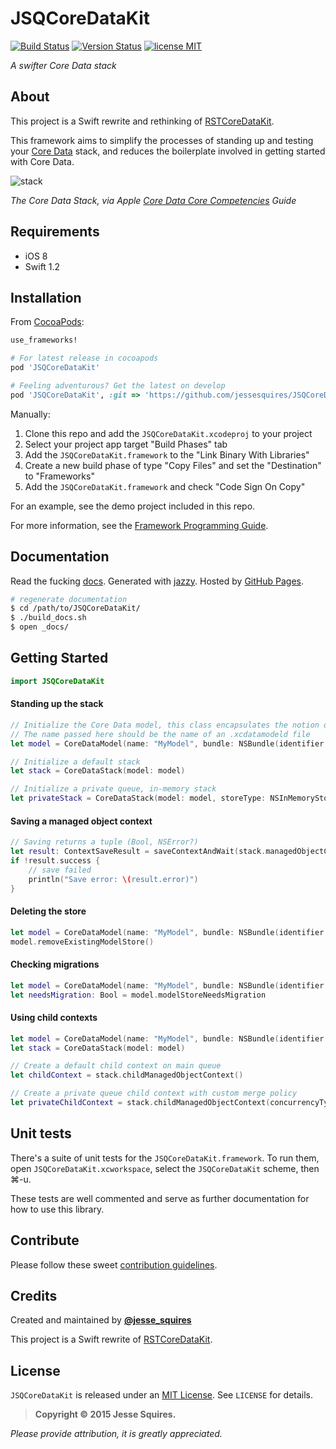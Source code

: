 # JSQCoreDataKit
[![Build Status](https://secure.travis-ci.org/jessesquires/JSQCoreDataKit.svg)](http://travis-ci.org/jessesquires/JSQCoreDataKit) [![Version Status](http://img.shields.io/cocoapods/v/JSQCoreDataKit.png)][docsLink] [![license MIT](http://img.shields.io/badge/license-MIT-orange.png)][mitLink]

*A swifter Core Data stack*

## About
This project is a Swift rewrite and rethinking of [RSTCoreDataKit](https://github.com/rosettastone/RSTCoreDataKit). 

This framework aims to simplify the processes of standing up and testing your [Core Data](https://developer.apple.com/library/mac/documentation/Cocoa/Conceptual/CoreData/cdProgrammingGuide.html) stack, and reduces the boilerplate involved in getting started with Core Data. 

![stack](https://developer.apple.com/library/ios/documentation/DataManagement/Devpedia-CoreData/Art/single_persistent_stack.jpg)

*The Core Data Stack, via Apple [Core Data Core Competencies](https://developer.apple.com/library/ios/documentation/DataManagement/Devpedia-CoreData/coreDataStack.html#//apple_ref/doc/uid/TP40010398-CH25-SW1) Guide*

## Requirements

* iOS 8
* Swift 1.2

## Installation

From [CocoaPods](http://cocoapods.org):

````ruby
use_frameworks!

# For latest release in cocoapods
pod 'JSQCoreDataKit'  

# Feeling adventurous? Get the latest on develop
pod 'JSQCoreDataKit', :git => 'https://github.com/jessesquires/JSQCoreDataKit.git', :branch => 'develop'
````

Manually:

1. Clone this repo and add the `JSQCoreDataKit.xcodeproj` to your project
2. Select your project app target "Build Phases" tab
3. Add the `JSQCoreDataKit.framework` to the "Link Binary With Libraries"  
4. Create a new build phase of type "Copy Files" and set the "Destination" to "Frameworks"
5. Add the `JSQCoreDataKit.framework` and check "Code Sign On Copy"

For an example, see the demo project included in this repo.

For more information, see the [Framework Programming Guide](https://developer.apple.com/library/mac/documentation/MacOSX/Conceptual/BPFrameworks/Tasks/IncludingFrameworks.html#//apple_ref/doc/uid/20002257-BAJJBBHJ).

## Documentation

Read the fucking [docs](http://www.jessesquires.com/JSQCoreDataKit/). Generated with [jazzy](https://github.com/realm/jazzy). Hosted by [GitHub Pages](https://pages.github.com).

````bash
# regenerate documentation
$ cd /path/to/JSQCoreDataKit/
$ ./build_docs.sh
$ open _docs/
````

## Getting Started

````swift
import JSQCoreDataKit
````

#### Standing up the stack

````swift
// Initialize the Core Data model, this class encapsulates the notion of a .xcdatamodeld file
// The name passed here should be the name of an .xcdatamodeld file
let model = CoreDataModel(name: "MyModel", bundle: NSBundle(identifier: "com.MyApp.MyModelFramework")!)

// Initialize a default stack
let stack = CoreDataStack(model: model)

// Initialize a private queue, in-memory stack
let privateStack = CoreDataStack(model: model, storeType: NSInMemoryStoreType, options: nil, concurrencyType: .PrivateQueueConcurrencyType)
````

#### Saving a managed object context

````swift
// Saving returns a tuple (Bool, NSError?)
let result: ContextSaveResult = saveContextAndWait(stack.managedObjectContext)
if !result.success {
    // save failed
    println("Save error: \(result.error)")
}
````

#### Deleting the store

````swift
let model = CoreDataModel(name: "MyModel", bundle: NSBundle(identifier: "com.MyApp.MyModelFramework")!)
model.removeExistingModelStore()
````

#### Checking migrations

````swift
let model = CoreDataModel(name: "MyModel", bundle: NSBundle(identifier: "com.MyApp.MyModelFramework")!)
let needsMigration: Bool = model.modelStoreNeedsMigration
````

#### Using child contexts

````swift
let model = CoreDataModel(name: "MyModel", bundle: NSBundle(identifier: "com.MyApp.MyModelFramework")!)
let stack = CoreDataStack(model: model)

// Create a default child context on main queue
let childContext = stack.childManagedObjectContext()

// Create a private queue child context with custom merge policy
let privateChildContext = stack.childManagedObjectContext(concurrencyType: .PrivateQueueConcurrencyType, mergePolicyType: .ErrorMergePolicyType)
````

## Unit tests

There's a suite of unit tests for the `JSQCoreDataKit.framework`. To run them, open `JSQCoreDataKit.xcworkspace`, select the `JSQCoreDataKit` scheme, then &#x2318;-u.

These tests are well commented and serve as further documentation for how to use this library.

## Contribute

Please follow these sweet [contribution guidelines](https://github.com/jessesquires/HowToContribute).

## Credits

Created and maintained by [**@jesse_squires**](https://twitter.com/jesse_squires)

This project is a Swift rewrite of [RSTCoreDataKit](https://github.com/rosettastone/RSTCoreDataKit).

## License

`JSQCoreDataKit` is released under an [MIT License][mitLink]. See `LICENSE` for details.

>**Copyright &copy; 2015 Jesse Squires.**

*Please provide attribution, it is greatly appreciated.*

[mitLink]:http://opensource.org/licenses/MIT
[docsLink]:http://www.jessesquires.com/JSQCoreDataKit
